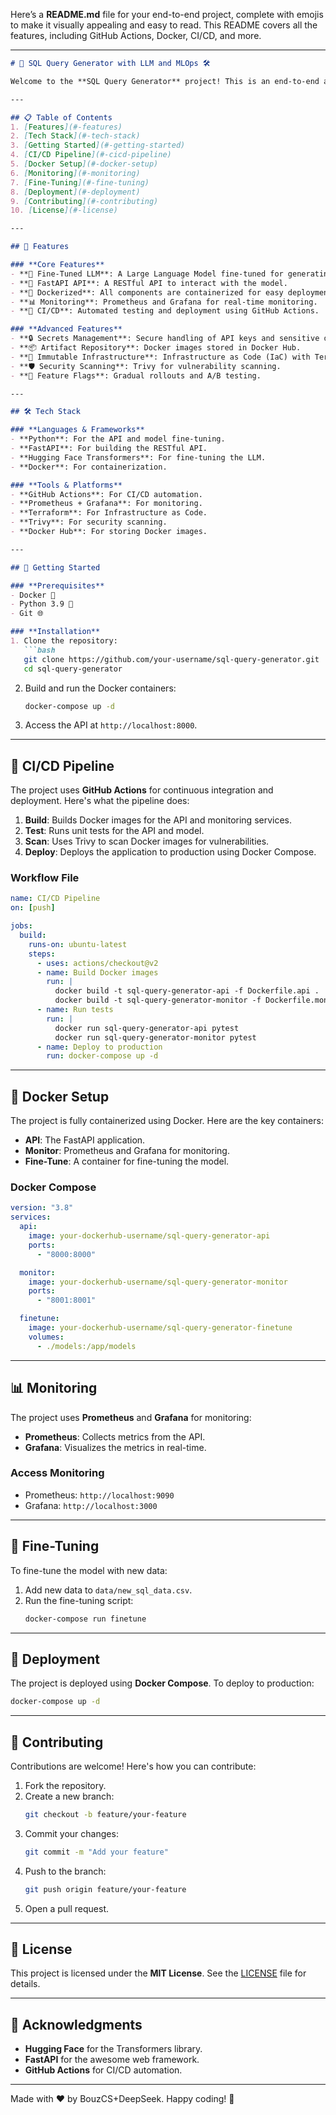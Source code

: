 Here’s a **README.md** file for your end-to-end project, complete with emojis to make it visually appealing and easy to read. This README covers all the features, including GitHub Actions, Docker, CI/CD, and more.

---

```markdown
# 🚀 SQL Query Generator with LLM and MLOps 🛠️

Welcome to the **SQL Query Generator** project! This is an end-to-end application that uses a fine-tuned Large Language Model (LLM) to generate SQL queries based on natural language prompts. The project includes a robust CI/CD pipeline, Docker integration, monitoring, and more! 🌟

---

## 📋 Table of Contents
1. [Features](#-features)
2. [Tech Stack](#-tech-stack)
3. [Getting Started](#-getting-started)
4. [CI/CD Pipeline](#-cicd-pipeline)
5. [Docker Setup](#-docker-setup)
6. [Monitoring](#-monitoring)
7. [Fine-Tuning](#-fine-tuning)
8. [Deployment](#-deployment)
9. [Contributing](#-contributing)
10. [License](#-license)

---

## 🌟 Features

### **Core Features**
- **🧠 Fine-Tuned LLM**: A Large Language Model fine-tuned for generating SQL queries.
- **🚀 FastAPI API**: A RESTful API to interact with the model.
- **🐳 Dockerized**: All components are containerized for easy deployment.
- **📊 Monitoring**: Prometheus and Grafana for real-time monitoring.
- **🔄 CI/CD**: Automated testing and deployment using GitHub Actions.

### **Advanced Features**
- **🔒 Secrets Management**: Secure handling of API keys and sensitive data.
- **📦 Artifact Repository**: Docker images stored in Docker Hub.
- **🔧 Immutable Infrastructure**: Infrastructure as Code (IaC) with Terraform.
- **🛡️ Security Scanning**: Trivy for vulnerability scanning.
- **🚦 Feature Flags**: Gradual rollouts and A/B testing.

---

## 🛠️ Tech Stack

### **Languages & Frameworks**
- **Python**: For the API and model fine-tuning.
- **FastAPI**: For building the RESTful API.
- **Hugging Face Transformers**: For fine-tuning the LLM.
- **Docker**: For containerization.

### **Tools & Platforms**
- **GitHub Actions**: For CI/CD automation.
- **Prometheus + Grafana**: For monitoring.
- **Terraform**: For Infrastructure as Code.
- **Trivy**: For security scanning.
- **Docker Hub**: For storing Docker images.

---

## 🚀 Getting Started

### **Prerequisites**
- Docker 🐳
- Python 3.9 🐍
- Git 🌐

### **Installation**
1. Clone the repository:
   ```bash
   git clone https://github.com/your-username/sql-query-generator.git
   cd sql-query-generator
   ```

2. Build and run the Docker containers:
   ```bash
   docker-compose up -d
   ```

3. Access the API at `http://localhost:8000`.

---

## 🔄 CI/CD Pipeline

The project uses **GitHub Actions** for continuous integration and deployment. Here's what the pipeline does:

1. **Build**: Builds Docker images for the API and monitoring services.
2. **Test**: Runs unit tests for the API and model.
3. **Scan**: Uses Trivy to scan Docker images for vulnerabilities.
4. **Deploy**: Deploys the application to production using Docker Compose.

### **Workflow File**
```yaml
name: CI/CD Pipeline
on: [push]

jobs:
  build:
    runs-on: ubuntu-latest
    steps:
      - uses: actions/checkout@v2
      - name: Build Docker images
        run: |
          docker build -t sql-query-generator-api -f Dockerfile.api .
          docker build -t sql-query-generator-monitor -f Dockerfile.monitor .
      - name: Run tests
        run: |
          docker run sql-query-generator-api pytest
          docker run sql-query-generator-monitor pytest
      - name: Deploy to production
        run: docker-compose up -d
```

---

## 🐳 Docker Setup

The project is fully containerized using Docker. Here are the key containers:

- **API**: The FastAPI application.
- **Monitor**: Prometheus and Grafana for monitoring.
- **Fine-Tune**: A container for fine-tuning the model.

### **Docker Compose**
```yaml
version: "3.8"
services:
  api:
    image: your-dockerhub-username/sql-query-generator-api
    ports:
      - "8000:8000"

  monitor:
    image: your-dockerhub-username/sql-query-generator-monitor
    ports:
      - "8001:8001"

  finetune:
    image: your-dockerhub-username/sql-query-generator-finetune
    volumes:
      - ./models:/app/models
```

---

## 📊 Monitoring

The project uses **Prometheus** and **Grafana** for monitoring:

- **Prometheus**: Collects metrics from the API.
- **Grafana**: Visualizes the metrics in real-time.

### **Access Monitoring**
- Prometheus: `http://localhost:9090`
- Grafana: `http://localhost:3000`

---

## 🧠 Fine-Tuning

To fine-tune the model with new data:

1. Add new data to `data/new_sql_data.csv`.
2. Run the fine-tuning script:
   ```bash
   docker-compose run finetune
   ```

---

## 🚀 Deployment

The project is deployed using **Docker Compose**. To deploy to production:

```bash
docker-compose up -d
```

---

## 🤝 Contributing

Contributions are welcome! Here's how you can contribute:

1. Fork the repository.
2. Create a new branch:
   ```bash
   git checkout -b feature/your-feature
   ```
3. Commit your changes:
   ```bash
   git commit -m "Add your feature"
   ```
4. Push to the branch:
   ```bash
   git push origin feature/your-feature
   ```
5. Open a pull request.

---

## 📜 License

This project is licensed under the **MIT License**. See the [LICENSE](LICENSE) file for details.

---

## 🙏 Acknowledgments

- **Hugging Face** for the Transformers library.
- **FastAPI** for the awesome web framework.
- **GitHub Actions** for CI/CD automation.

---

Made with ❤️ by BouzCS+DeepSeek. Happy coding! 🚀
```
